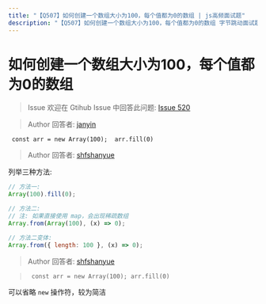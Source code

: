 ```yaml
---
title: "【Q507】如何创建一个数组大小为100，每个值都为0的数组 | js高频面试题"
description: "【Q507】如何创建一个数组大小为100，每个值都为0的数组 字节跳动面试题、阿里腾讯面试题、美团小米面试题。"
---
```


# 如何创建一个数组大小为100，每个值都为0的数组

> Issue
> 欢迎在 Gtihub Issue 中回答此问题: [Issue 520](https://github.com/shfshanyue/Daily-Question/issues/520)

> Author
> 回答者: [janyin](https://github.com/janyin)

` 
 const arr = new Array(100); 
 arr.fill(0)
 `

> Author
> 回答者: [shfshanyue](https://github.com/shfshanyue)

列举三种方法:

```js
// 方法一:
Array(100).fill(0);

// 方法二:
// 注: 如果直接使用 map，会出现稀疏数组
Array.from(Array(100), (x) => 0);

// 方法二变体:
Array.from({ length: 100 }, (x) => 0);
```

> Author
> 回答者: [shfshanyue](https://github.com/shfshanyue)

> ` const arr = new Array(100); arr.fill(0)`

可以省略 `new` 操作符，较为简洁
